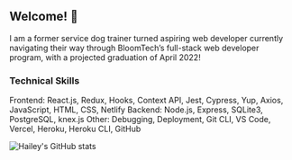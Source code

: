 ## Welcome! 👋   

I am a former service dog trainer turned aspiring web developer currently navigating their way through BloomTech’s full-stack web developer program, with a projected graduation of April 2022!

### Technical Skills

Frontend: React.js, Redux, Hooks, Context API, Jest, Cypress, Yup, Axios, JavaScript, HTML, CSS, Netlify
Backend: Node.js, Express, SQLite3, PostgreSQL, knex.js
Other:  Debugging, Deployment, Git CLI, VS Code, Vercel, Heroku, Heroku CLI, GitHub

![Hailey's GitHub stats](https://github-readme-stats.vercel.app/api?username=magoha01&show_icons=true&theme=tokyonight)

<!--
**magoha01/magoha01** is a ✨ _special_ ✨ repository because its `README.md` (this file) appears on your GitHub profile.

Here are some ideas to get you started:

- 🔭 I’m currently working on ...
- 🌱 I’m currently learning ...
- 👯 I’m looking to collaborate on ...
- 🤔 I’m looking for help with ...
- 💬 Ask me about ...
- 📫 How to reach me: ...
- 😄 Pronouns: ...
- ⚡ Fun fact: ...
-->
